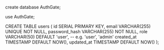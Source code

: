 create database AuthGate;

use AuthGate;

CREATE TABLE users (
  id SERIAL PRIMARY KEY,
  email VARCHAR(255) UNIQUE NOT NULL,
  password_hash VARCHAR(255) NOT NULL,
  role VARCHAR(50) DEFAULT 'user', -- e.g. 'user', 'admin'
  created_at TIMESTAMP DEFAULT NOW(),
  updated_at TIMESTAMP DEFAULT NOW()
);
